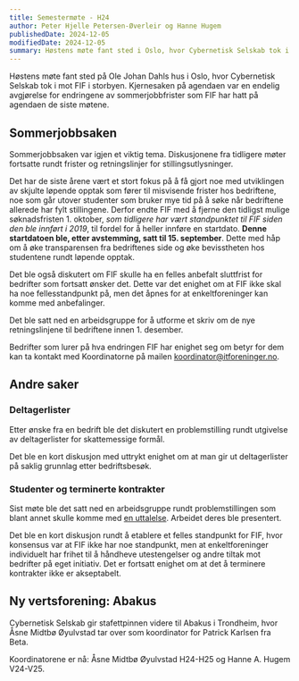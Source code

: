 ```yaml
---
title: Semestermøte - H24
author: Peter Hjelle Petersen-Øverleir og Hanne Hugem
publishedDate: 2024-12-05
modifiedDate: 2024-12-05
summary: Høstens møte fant sted i Oslo, hvor Cybernetisk Selskab tok i mot FIF i storbyen. Kjernesaken på agendaen var en endelig avgjørelse for endringene av sommerjobbfrister som FIF har hatt på agendaen de siste møtene. Det endte med enighet om å fjerne 1. oktober-fristen til fordel for å innføre en startdato på 15. september.
---
```


Høstens møte fant sted på Ole Johan Dahls hus i Oslo, hvor Cybernetisk Selskab tok i mot FIF i storbyen. Kjernesaken på agendaen var en endelig avgjørelse for endringene av sommerjobbfrister som FIF har hatt på agendaen de siste møtene.

## Sommerjobbsaken

Sommerjobbsaken var igjen et viktig tema. Diskusjonene fra tidligere møter fortsatte rundt frister og retningslinjer for stillingsutlysninger.

Det har de siste årene vært et stort fokus på å få gjort noe med utviklingen av skjulte løpende opptak som fører til misvisende frister hos bedriftene, noe som går utover studenter som bruker mye tid på å søke når bedriftene allerede har fylt stillingene. Derfor endte FIF med å fjerne den tidligst mulige søknadsfristen 1. oktober, *som tidligere har vært standpunktet til FIF siden den ble innført i 2019*, til fordel for å heller innføre en startdato. **Denne startdatoen ble, etter avstemming, satt til 15. september**. Dette med håp om å øke transparensen fra bedriftenes side og øke bevisstheten hos studentene rundt løpende opptak.

Det ble også diskutert om FIF skulle ha en felles anbefalt sluttfrist for bedrifter som fortsatt ønsker det. Dette var det enighet om at FIF ikke skal ha noe fellesstandpunkt på, men det åpnes for at enkeltforeninger kan komme med anbefalinger.

Det ble satt ned en arbeidsgruppe for å utforme et skriv om de nye retningslinjene til bedriftene innen 1. desember.

Bedrifter som lurer på hva endringen FIF har enighet seg om betyr for dem kan ta kontakt med Koordinatorne på mailen [koordinator@itforeninger.no](mailto:koordinator@itforeninger.no).

## Andre saker

### Deltagerlister

Etter ønske fra en bedrift ble det diskutert en problemstilling rundt utgivelse av deltagerlister for skattemessige formål.

Det ble en kort diskusjon med uttrykt enighet om at man gir ut deltagerlister på saklig grunnlag etter bedriftsbesøk.

### Studenter og terminerte kontrakter

Sist møte ble det satt ned en arbeidsgruppe rundt problemstillingen som blant annet skulle komme med [en uttalelse](https://www.digi.no/artikler/debatt-grunnen-til-at-bedrifter-mister-tillit-blant-studentene/547340). Arbeidet deres ble presentert.

Det ble en kort diskusjon rundt å etablere et felles standpunkt for FIF, hvor konsensus var at FIF ikke har noe standpunkt, men at enkeltforeninger individuelt har frihet til å håndheve utestengelser og andre tiltak mot bedrifter på eget initiativ. Det er fortsatt enighet om at det å terminere kontrakter ikke er akseptabelt.

## Ny vertsforening: Abakus

Cybernetisk Selskab gir stafettpinnen videre til Abakus i Trondheim, hvor Åsne Midtbø Øyulvstad tar over som koordinator for Patrick Karlsen fra Beta.

Koordinatorene er nå: Åsne Midtbø Øyulvstad H24-H25 og Hanne A. Hugem V24-V25.
